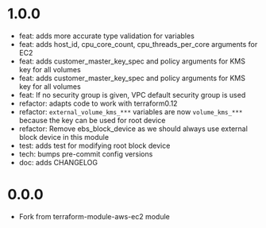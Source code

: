 1.0.0
=======

* feat: adds more accurate type validation for variables
* feat: adds host_id, cpu_core_count, cpu_threads_per_core arguments for EC2
* feat: adds customer_master_key_spec and policy arguments for KMS key for all volumes
* feat: adds customer_master_key_spec and policy arguments for KMS key for all volumes
* feat: If no security group is given, VPC default security group is used
* refactor: adapts code to work with terraform0.12
* refactor: `external_volume_kms_***` variables are now `volume_kms_***` because the key can be used for root device
* refactor: Remove ebs_block_device as we should always use external block device in this module
* test: adds test for modifying root block device
* tech: bumps pre-commit config versions
* doc: adds CHANGELOG

0.0.0
=======

* Fork from terraform-module-aws-ec2 module
